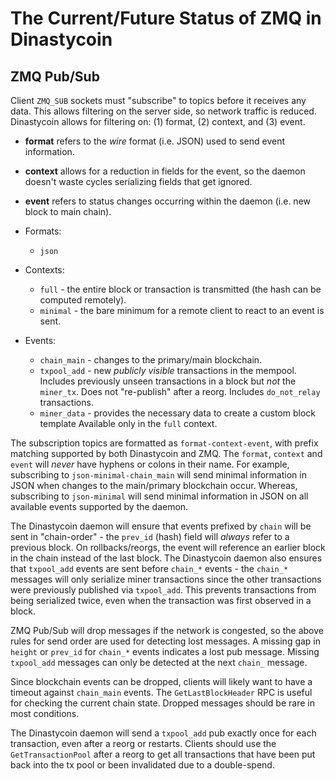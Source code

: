# The Current/Future Status of ZMQ in Dinastycoin

## ZMQ Pub/Sub
Client `ZMQ_SUB` sockets must "subscribe" to topics before it receives any data.
This allows filtering on the server side, so network traffic is reduced. Dinastycoin
allows for filtering on: (1) format, (2) context, and (3) event.

 * **format** refers to the _wire_ format (i.e. JSON) used to send event
   information.
 * **context** allows for a reduction in fields for the event, so the
   daemon doesn't waste cycles serializing fields that get ignored.
 * **event** refers to status changes occurring within the daemon (i.e. new
   block to main chain).

 * Formats:
   * `json`
 * Contexts:
   * `full` - the entire block or transaction is transmitted (the hash can be
     computed remotely).
   * `minimal` - the bare minimum for a remote client to react to an event is
     sent.
 * Events:
   * `chain_main` - changes to the primary/main blockchain.
   * `txpool_add` - new _publicly visible_ transactions in the mempool.
     Includes previously unseen transactions in a block but _not_ the
     `miner_tx`. Does not "re-publish" after a reorg. Includes `do_not_relay`
     transactions.
   * `miner_data` - provides the necessary data to create a custom block template
     Available only in the `full` context.

The subscription topics are formatted as `format-context-event`, with prefix
matching supported by both Dinastycoin and ZMQ. The `format`, `context` and `event`
will _never_ have hyphens or colons in their name. For example, subscribing to
`json-minimal-chain_main` will send minimal information in JSON when changes
to the main/primary blockchain occur. Whereas, subscribing to `json-minimal`
will send minimal information in JSON on all available events supported by the
daemon.

The Dinastycoin daemon will ensure that events prefixed by `chain` will be sent in
"chain-order" - the `prev_id` (hash) field will _always_ refer to a previous
block. On rollbacks/reorgs, the event will reference an earlier block in the
chain instead of the last block. The Dinastycoin daemon also ensures that
`txpool_add` events are sent before `chain_*` events - the `chain_*` messages
will only serialize miner transactions since the other transactions were
previously published via `txpool_add`. This prevents transactions from being
serialized twice, even when the transaction was first observed in a block.

ZMQ Pub/Sub will drop messages if the network is congested, so the above rules
for send order are used for detecting lost messages. A missing gap in `height`
or `prev_id` for `chain_*` events indicates a lost pub message. Missing
`txpool_add` messages can only be detected at the next `chain_` message.

Since blockchain events can be dropped, clients will likely want to have a
timeout against `chain_main` events. The `GetLastBlockHeader` RPC is useful
for checking the current chain state. Dropped messages should be rare in most
conditions.

The Dinastycoin daemon will send a `txpool_add` pub exactly once for each
transaction, even after a reorg or restarts. Clients should use the
`GetTransactionPool` after a reorg to get all transactions that have been put
back into the tx pool or been invalidated due to a double-spend.


